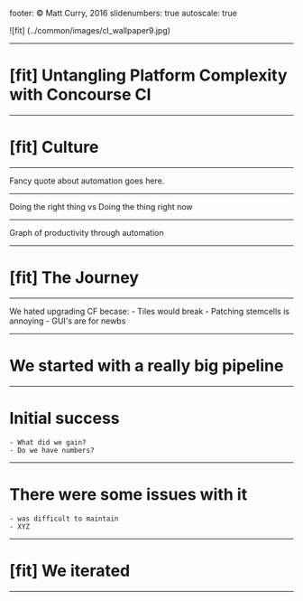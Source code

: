 footer: © Matt Curry, 2016
slidenumbers: true
autoscale: true 

![fit] (../common/images/cl_wallpaper9.jpg)

---

# [fit] Untangling Platform Complexity with Concourse CI

---

# [fit] Culture

---

 Fancy quote about automation goes here.

---

  Doing the right thing vs Doing the thing right now

---

  Graph of productivity through automation

---

# [fit] The Journey

---

We hated upgrading CF becase:
    - Tiles would break
    - Patching stemcells is annoying
    - GUI's are for newbs

---

# We started with a really big pipeline

---

# Initial success
    - What did we gain?
    - Do we have numbers?

---

# There were some issues with it
    - was difficult to maintain
    - XYZ

---

# [fit] We iterated

---


